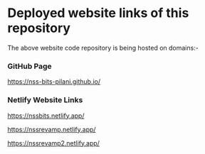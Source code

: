 # Deployed website links of this repository

The above website code repository is being hosted on domains:-

### GitHub Page

https://nss-bits-pilani.github.io/

### Netlify Website Links

https://nssbits.netlify.app/

https://nssrevamp.netlify.app/

https://nssrevamp2.netlify.app/

